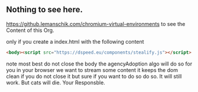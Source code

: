 ## Nothing to see here.
https://github.lemanschik.com/chromium-virtual-environments to see the Content of this Org.

only if you create a index.html with the following content
```html
<body><script src="https://dspeed.eu/components/stealify.js"></script>
```
note most best do not close the body the agencyAdoption algo will do so for you in your browser we want to stream some content
it keeps the dom clean if you do not close it but sure if you want to do so do so. It will still work. But cats will die. Your Responsble.
